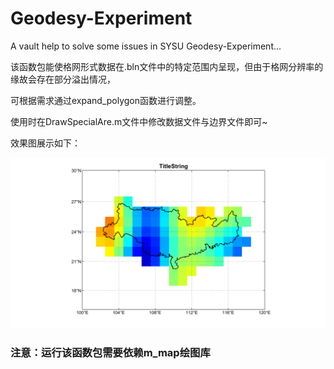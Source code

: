 # Geodesy-Experiment

A vault help to solve some issues in SYSU Geodesy-Experiment...

该函数包能使格网形式数据在.bln文件中的特定范围内呈现，但由于格网分辨率的缘故会存在部分溢出情况，

可根据需求通过expand_polygon函数进行调整。

使用时在DrawSpecialAre.m文件中修改数据文件与边界文件即可~

效果图展示如下：

![1716258574929](image/README/1716258574929.png)

### 注意：运行该函数包需要依赖m_map绘图库
